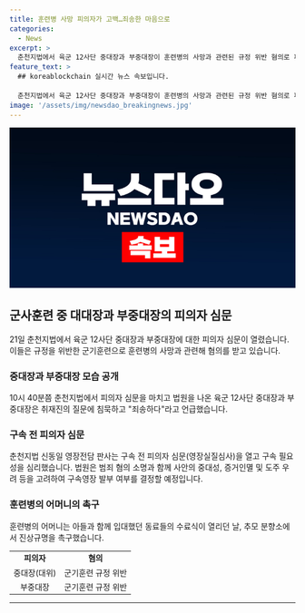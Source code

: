 ```yaml
---
title: 훈련병 사망 피의자가 고백…죄송한 마음으로
categories:
  - News
excerpt: >
  춘천지법에서 육군 12사단 중대장과 부중대장이 훈련병의 사망과 관련된 규정 위반 혐의로 피의자 심문을 받았습니다. 심문에 앞서 법원은 구속 여부를 심리하며 사안 중대성을 고려할 예정입니다. 중대장과 부중대장은 취재진 질문에 침묵하거나 "죄송하다"는 발언으로 응답했습니다. 이들은 군기훈련 규정 위반과 훈련병의 사망을 유발한 혐의를 받고 있습니다. 피의자 조사와 구속영장 신청 절차가 진행 중이며 훈련병의 어머니는 사망 진상규명을 촉구하고 있습니다.
feature_text: >
  ## koreablockchain 실시간 뉴스 속보입니다.

  춘천지법에서 육군 12사단 중대장과 부중대장이 훈련병의 사망과 관련된 규정 위반 혐의로 피의자 심문을 받았습니다. 심문에 앞서 법원은 구속 여부를 심리하며 사안 중대성을 고려할 예정입니다. 중대장과 부중대장은 취재진 질문에 침묵하거나 "죄송하다"는 발언으로 응답했습니다. 이들은 군기훈련 규정 위반과 훈련병의 사망을 유발한 혐의를 받고 있습니다. 피의자 조사와 구속영장 신청 절차가 진행 중이며 훈련병의 어머니는 사망 진상규명을 촉구하고 있습니다.
image: '/assets/img/newsdao_breakingnews.jpg'
---
```


<p><img src="/assets/img/newsdao_breakingnews.jpg" alt="koreablockchain 속보" /></p>

<h2 data-ke-size="size26">군사훈련 중 대대장과 부중대장의 피의자 심문</h2>

<p data-ke-size="size16">21일 춘천지법에서 육군 12사단 중대장과 부중대장에 대한 피의자 심문이 열렸습니다. 이들은 규정을 위반한 군기훈련으로 훈련병의 사망과 관련해 혐의를 받고 있습니다.</p>

<h3>중대장과 부중대장 모습 공개</h3>

<p data-ke-size="size16">10시 40분쯤 춘천지법에서 피의자 심문을 마치고 법원을 나온 육군 12사단 중대장과 부중대장은 취재진의 질문에 침묵하고 "죄송하다"라고 언급했습니다.</p>

<h3>구속 전 피의자 심문</h3>

<p data-ke-size="size16">춘천지법 신동일 영장전담 판사는 구속 전 피의자 심문(영장실질심사)을 열고 구속 필요성을 심리했습니다. 법원은 범죄 혐의 소명과 함께 사안의 중대성, 증거인멸 및 도주 우려 등을 고려하여 구속영장 발부 여부를 결정할 예정입니다.</p>

<h3>훈련병의 어머니의 촉구</h3>

<p data-ke-size="size16">훈련병의 어머니는 아들과 함께 입대했던 동료들의 수료식이 열리던 날, 추모 분향소에서 진상규명을 촉구했습니다.</p>

<table>
    <tr>
        <td style="text-align: center; height: 17px;"><b>피의자</b></td>
        <td style="text-align: center; height: 17px;"><b>혐의</b></td>
    </tr>
    <tr>
        <td style="text-align: center; height: 17px;">중대장(대위)</td>
        <td style="text-align: center; height: 17px;">군기훈련 규정 위반</td>
    </tr>
    <tr>
        <td style="text-align: center; height: 17px;">부중대장</td>
        <td style="text-align: center; height: 17px;">군기훈련 규정 위반</td>
    </tr>
</table>

<p><hr></p>

